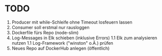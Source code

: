 # TODO

1. Producer mit while-Schleife ohne Timeout losfeuern lassen
1. Consumer soll erstmal nur rausloggen
1. Dockerfile fürs Repo (node-slim)
1. Log-Messages in Elk schieben (inklusive Errors)
1.1 Elk zum analysieren nutzen
1.1 Log-Framework ("winston" o.Ä.) prüfen
1. Neues Repo auf DockerHub anlegen (öffentlich)